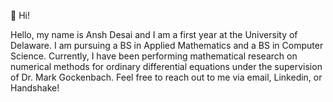 👋 Hi!

Hello, my name is Ansh Desai and I am a first year at the University of Delaware. I am pursuing a BS in Applied Mathematics and a BS in Computer Science. Currently, I have been performing mathematical research on numerical methods for ordinary differential equations under the supervision of Dr. Mark Gockenbach. Feel free to reach out to me via email, Linkedin, or Handshake!  

<!---
AnshDesai1/AnshDesai1 is a ✨ special ✨ repository because its `README.md` (this file) appears on your GitHub profile.
You can click the Preview link to take a look at your changes.
--->

